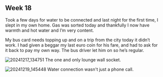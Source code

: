 ## Week 18

Took a few days for water to be connected and last night for the first time, I slept in my own home. Gas was sorted today and thankfully I now have warmth and hot water and I’m very content.

My bus card needs topping up and on a trip from the city today it didn’t work. I had given a beggar my last euro coin for his fare, and had to ask for it back to pay my own way. The bus driver let him on so he’s regular.

![20241217_134751](https://github.com/user-attachments/assets/9006dba3-ebb8-4c9f-aa8c-329f890236ad)
The one and only lounge wall socket.

![20241219_145448](https://github.com/user-attachments/assets/840523ff-e486-4cf7-b84e-3e42395f9dfb)
Water connection wasn't just a phone call.


